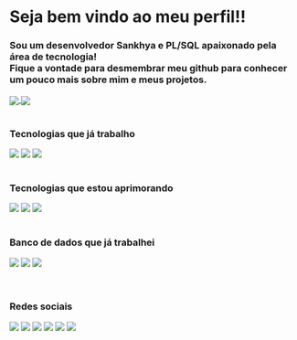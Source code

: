 <h1>Seja bem vindo ao meu perfil!!</h1>
<h3>
  Sou um desenvolvedor Sankhya e PL/SQL apaixonado pela área de tecnologia!<br>
  Fique a vontade para desmembrar meu github para conhecer um pouco mais sobre mim e meus projetos.  
</h3>

<a href="https://github-readme-stats.vercel.app/api?username=diegotx2008&show_icons=true&theme=cobalt&count_private=true">
  <img align="center" src="https://github-readme-stats.vercel.app/api?username=diegotx2008&show_icons=true&theme=cobalt&count_private=true" />
</a>
<a href="" width="50%">
  <img align="center" src="https://github-readme-stats.vercel.app/api/top-langs/?username=diegotx2008&theme=cobalt" />
</a>
<br>
<br>
<div>
  <h3>Tecnologias que já trabalho</h3>
    <img src="https://img.shields.io/badge/HTML5-E34F26?style=for-the-badge&logo=html5&logoColor=white"/>
    <img src="https://img.shields.io/badge/CSS-239120?&style=for-the-badge&logo=css3&logoColor=white"/>
    <img src="https://img.shields.io/badge/PLSQL-F80000?style=for-the-badge&logo=oracle&logoColor=black"/>
<br>
<br>    
  <h3>Tecnologias que estou aprimorando</h3>
    <img src="https://img.shields.io/badge/JavaScript-F7DF1E?style=for-the-badge&logo=javascript&logoColor=black"/>
    <img src="https://img.shields.io/badge/PHP-777BB4?style=for-the-badge&logo=php&logoColor=white"/>
    <img src="https://img.shields.io/badge/PLSQL-F80000?style=for-the-badge&logo=oracle&logoColor=black"/>
  
<br>
<br>  
  <h3>Banco de dados que já trabalhei</h3>
    <img src="https://img.shields.io/badge/Oracle-F80000?style=for-the-badge&logo=oracle&logoColor=black"/>
    <img src="https://img.shields.io/badge/Microsoft%20SQL%20Server-CC2927?style=for-the-badge&logo=microsoft%20sql%20server&logoColor=white">
    <img src="https://img.shields.io/badge/MySQL-005C84?style=for-the-badge&logo=mysql&logoColor=white"/>

</div>
<br>
<br>
<div>
  <h3>Redes sociais</h3>
    <img src="https://img.shields.io/badge/LinkedIn-0077B5?style=for-the-badge&logo=linkedin&logoColor=white"/>
    <img src="https://img.shields.io/badge/WhatsApp-25D366?style=for-the-badge&logo=whatsapp&logoColor=white"/>
    <img src="https://img.shields.io/badge/Instagram-E4405F?style=for-the-badge&logo=instagram&logoColor=white"/>
    <img src="https://img.shields.io/badge/Facebook-1877F2?style=for-the-badge&logo=facebook&logoColor=white"/>
    <img src="https://img.shields.io/badge/Twitch-9146FF?style=for-the-badge&logo=twitch&logoColor=white"/>   
    <img src="https://img.shields.io/badge/Discord-7289DA?style=for-the-badge&logo=discord&logoColor=white"/>
</div>
